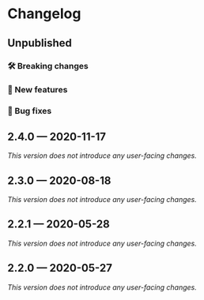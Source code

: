 # Changelog

## Unpublished

### 🛠 Breaking changes

### 🎉 New features

### 🐛 Bug fixes

## 2.4.0 — 2020-11-17

_This version does not introduce any user-facing changes._

## 2.3.0 — 2020-08-18

_This version does not introduce any user-facing changes._

## 2.2.1 — 2020-05-28

*This version does not introduce any user-facing changes.*

## 2.2.0 — 2020-05-27

*This version does not introduce any user-facing changes.*
